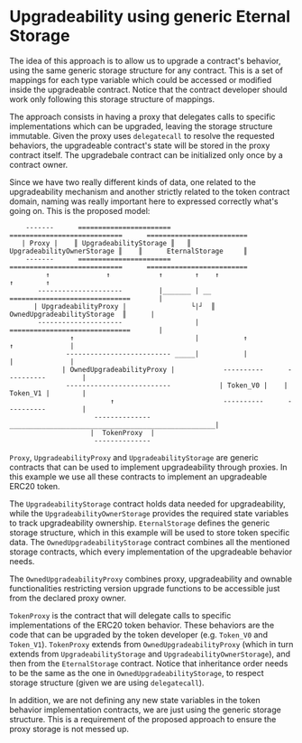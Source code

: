 # Upgradeability using generic Eternal Storage

The idea of this approach is to allow us to upgrade a contract's behavior, using the same generic storage structure 
for any contract. This is a set of mappings for each type variable which could be accessed or modified inside the 
upgradeable contract. Notice that the contract developer should work only following this storage structure of mappings.

The approach consists in having a proxy that delegates calls to specific implementations which can be upgraded,
leaving the storage structure immutable. Given the proxy uses `delegatecall` to resolve the requested behaviors,
the upgradeable contract's state will be stored in the proxy contract itself.
The upgradebale contract can be initialized only once by a contract owner.

Since we have two really different kinds of data, one related to the upgradeability mechanism and another
strictly related to the token contract domain, naming was really important here to expressed correctly what's
going on. This is the proposed model:

        -------      =======================     ============================      =========================
       | Proxy |    ║ UpgradeabilityStorage ║   ║ UpgradeabilityOwnerStorage ║    ║      EternalStorage     ║
        -------      =======================     ============================      =========================
             ↑              ↑            ↑        ↑    ↑                           ↑        ↑
           ---------------------         |_______ | __ ==============================       |
          | UpgradeabilityProxy |                └|┘  ║  OwnedUpgradeabilityStorage  ║      |
           ---------------------                  |    ==============================       | 
                   ↑                              |           ↑              ↑              |
                  -------------------------- _____|           |              |              |
                 | OwnedUpgradeabilityProxy |            ----------      ----------         |
                  --------------------------            | Token_V0 |    | Token_V1 |        | 
                             ↑                           ----------      ----------         |         
                         --------------  ___________________________________________________|
                        |  TokenProxy  |
                         --------------

`Proxy`, `UpgradeabilityProxy` and `UpgradeabilityStorage` are generic contracts that can be used to implement
upgradeability through proxies. In this example we use all these contracts to implement an upgradeable ERC20 token. 

The `UpgradeabilityStorage` contract holds data needed for upgradeability, while the `UpgradeabilityOwnerStorage` 
provides the required state variables to track upgradeability ownership. `EternalStorage` defines the generic storage 
structure, which in this example will be used to store token specific data. The `OwnedUpgradeabilityStorage` contract 
combines all the mentioned storage contracts, which every implementation of the upgradeable behavior needs.

The `OwnedUpgradeabilityProxy` combines proxy, upgradeability and ownable functionalities restricting version upgrade
functions to be accessible just from the declared proxy owner.

`TokenProxy` is the contract that will delegate calls to specific implementations of the ERC20 token behavior. These
behaviors are the code that can be upgraded by the token developer (e.g. `Token_V0` and `Token_V1`). `TokenProxy` 
extends from `OwnedUpgradeabilityProxy` (which in turn extends from `UpgradeabilityStorage` and 
`UpgradeabilityOwnerStorage`), and then from the `EternalStorage` contract. Notice that inheritance order needs to be 
the same as the one in `OwnedUpgradeabilityStorage`, to respect storage structure (given we are using `delegatecall`).

In addition, we are not defining any new state variables in the token behavior implementation contracts, we are just
using the generic storage structure. This is a requirement of the proposed approach to ensure the proxy storage 
is not messed up.
